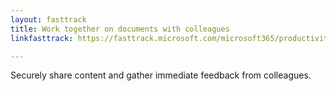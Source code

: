 ```yaml
---
layout: fasttrack
title: Work together on documents with colleagues
linkfasttrack: https://fasttrack.microsoft.com/microsoft365/productivitylibrary/Work-together-on-documents-with-colleagues 

---
```

Securely share content and gather immediate feedback from colleagues.
